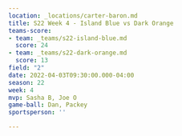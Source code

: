 ```yaml
---
location: _locations/carter-baron.md
title: S22 Week 4 - Island Blue vs Dark Orange
teams-score:
- team: _teams/s22-island-blue.md
  score: 24
- team: _teams/s22-dark-orange.md
  score: 13
field: "2"
date: 2022-04-03T09:30:00.000-04:00
season: 22
week: 4
mvp: Sasha B, Joe O
game-ball: Dan, Packey
sportsperson: ''

---
```

